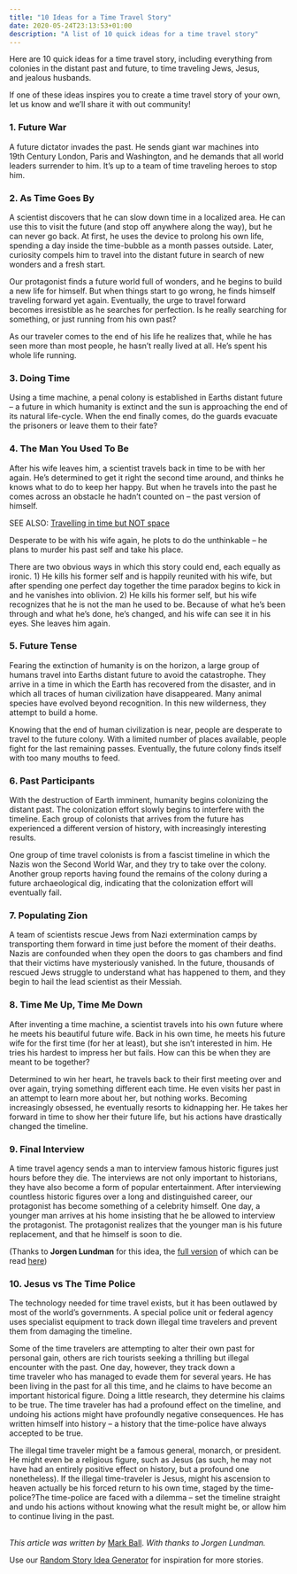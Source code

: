 ```yaml
---
title: "10 Ideas for a Time Travel Story"
date: 2020-05-24T23:13:53+01:00
description: "A list of 10 quick ideas for a time travel story" 
---
```


<p>Here are 10 quick ideas for a time travel&nbsp;story, including everything from colonies in the distant past and future, to time traveling Jews, Jesus, and&nbsp;jealous&nbsp;husbands.</p>
<p><span><a href="http://i0.wp.com/www.scifiideas.com/wp-content/uploads/2012/09/time-travel-4.png" rel="lightbox[1821]"></a>If one of these ideas inspires you to create a time travel story of your own, let us know and we&rsquo;ll share it with out community!</span></p>
<h3>1. Future War</h3>
<p>A future dictator invades the past. He sends giant war machines into 19th&nbsp;Century&nbsp;London, Paris and Washington, and he demands that all world leaders surrender to him. It&rsquo;s up to a team of time traveling heroes to stop him.</p>
<h3>2. As Time Goes By</h3>
<p>A scientist discovers that he can slow down time in a localized area. He can use this to visit the future (and stop off anywhere along the way), but he can never go back. At first, he uses the device to&nbsp;prolong&nbsp;his own life, spending a day inside the time-bubble as a month passes outside. Later, curiosity compels him to travel into the distant future in search of new wonders and&nbsp;a fresh start.</p>
<p>Our protagonist&nbsp;finds&nbsp;a future world full of wonders, and he begins to build a new life for himself. But when things start to go wrong, he finds himself traveling forward yet again. Eventually, the urge to travel forward becomes&nbsp;irresistible&nbsp;as he searches for perfection. Is he really searching for something, or just running from his own past?</p>
<p>As our&nbsp;traveler&nbsp;comes to the end of his life he realizes that, while he has seen more than most people, he hasn&rsquo;t really lived at all. He&rsquo;s spent his whole life running.</p>
<h3>3. Doing Time</h3>
<p>Using a time machine, a penal colony is established in Earths distant future &ndash; a future in which humanity is extinct and the sun is approaching the end of its natural&nbsp;life-cycle. When the end finally comes, do the guards evacuate the prisoners or leave them to their fate?</p>
<h3>4. The Man You Used To Be</h3>
<p>After his wife leaves him, a scientist travels back in time to be with her again. He&rsquo;s determined to get it right the second time around, and thinks he knows what to do to keep her happy. But when he travels into the past he comes across an obstacle he hadn&rsquo;t counted on &ndash; the past version of himself.</p>
<div><a href="http://www.scifiideas.com/science-2/traveling-through-time-and-not-space/"></a>
<p>SEE ALSO: <a href="http://www.scifiideas.com/science-2/traveling-through-time-and-not-space/">Travelling in time but NOT space</a></p>
</div>
<p>Desperate to be with his wife again, he plots to do the unthinkable &ndash; he plans to murder his past self and take his place.</p>
<p>There are two obvious ways in which this story could end, each equally as ironic. 1) He kills his former self and is happily reunited with his wife, but after spending one perfect day together the time paradox begins to kick in and he vanishes into oblivion. 2) He kills his former self, but his wife recognizes that he is not the man he used to be. Because of what he&rsquo;s been through and what he&rsquo;s done, he&rsquo;s changed, and his wife can see it in his eyes. She leaves him again.</p>
<h3>5. Future Tense</h3>
<p>Fearing the extinction of humanity is on the horizon, a large group of humans travel into Earths distant future to avoid the catastrophe. They arrive in a time in which the Earth has&nbsp;recovered&nbsp;from the disaster, and&nbsp;in which all traces of human civilization have disappeared. Many animal species have evolved beyond recognition. In this new wilderness, they attempt to build a home.</p>
<p>Knowing that the end of human civilization is near, people are desperate to travel to the future colony. With a limited number of places available, people fight for the last remaining passes. Eventually, the future colony finds itself with too many mouths to feed.</p>
<h3>6. Past Participants</h3>
<p>With the destruction of Earth imminent, humanity begins colonizing the distant past. The colonization effort slowly begins to interfere with the timeline. Each group of colonists that arrives from the future has experienced a different version of history, with increasingly interesting results.</p>
<p>One group of time travel colonists is from a fascist timeline in which the Nazis won the Second World War, and they try to take over the colony. Another group reports having found the remains of the colony during a future archaeological dig, indicating that the colonization effort will eventually fail.</p>
<h3>7. Populating Zion</h3>
<p>A team of scientists rescue Jews from Nazi extermination camps by transporting them forward in time just before the moment of&nbsp;their&nbsp;deaths. Nazis are confounded when they open the doors to gas chambers and find that their victims have mysteriously vanished. In the future, thousands of rescued Jews struggle to understand what has happened to them, and they begin to hail the lead scientist as their Messiah.</p>
<h3>8. Time Me Up, Time Me Down</h3>
<p>After inventing a time machine, a scientist travels into his own future where he meets his beautiful future wife. Back in his own time, he meets his future wife for the first time (for her at least), but she isn&rsquo;t interested in him. He tries his hardest to impress her but fails. How can this be when they are meant to be together?</p>
<p>Determined to win her heart, he travels back to their first meeting over and over again, trying something different each time. He even visits her past in an attempt to learn more about her, but nothing works. Becoming increasingly obsessed, he eventually resorts to kidnapping her. He takes her forward in time to show her their future life, but his actions have drastically changed the timeline.</p>
<h3>9. Final Interview</h3>
<p>A time travel agency sends a man to interview famous historic figures just hours before they die. The interviews are not only important to historians, they have also become a form of popular entertainment. After interviewing countless historic figures over a long and distinguished career, our protagonist has become something of a celebrity himself. One day, a younger man arrives at his home insisting that he be allowed to interview the protagonist. The protagonist realizes that the younger man is his future replacement, and that he himself is soon to die.</p>
<p>(Thanks to&nbsp;<strong>Jorgen Lundman</strong> for this idea, the <a title="Story Idea: Final Interview" href="http://www.scifiideas.com/sfi/story-ideas/story-idea-end-of-the-line/">full version</a> of which can be read <a title="Story Idea: Final Interview" href="https://web.archive.org/web/20191120090008/http://www.scifiideas.com/sfi/story-ideas/story-idea-end-of-the-line/">here</a>)</p>
<h3>10. Jesus vs The Time Police</h3>
<p>The technology needed for time travel exists, but it has been outlawed by most of the world&rsquo;s governments.&nbsp;A special police unit or federal agency uses specialist equipment to track down illegal time&nbsp;travelers&nbsp;and prevent them from damaging the timeline.</p>
<p>Some of the time travelers are attempting to alter their own past for personal gain, others are rich tourists seeking a thrilling but illegal encounter with the past.&nbsp;One day, however, they track down a time&nbsp;traveler&nbsp;who has managed to evade them for several years. He has been living in the past for all this time, and he claims to have become an important historical figure. Doing a little research, they determine his claims to be true. The time&nbsp;traveler&nbsp;has had a profound effect on the timeline, and undoing his actions might have profoundly negative&nbsp;consequences. He has written himself into history &ndash; a history that the time-police have always accepted to be true.</p>
<p>The illegal time&nbsp;traveler&nbsp;might be a famous general, monarch, or president. He might even be a religious figure, such as Jesus (as such, he may not have had an entirely positive effect on history, but a profound one nonetheless). If the illegal time-traveler is Jesus, might his&nbsp;ascension&nbsp;to heaven actually be his forced return to his own time, staged by the time-police?The time-police are faced with a dilemma &ndash; set the timeline straight and undo his actions without knowing what the result might be, or allow him to continue living in the past.</p>
<p><br /> <em>This article was written by</em> <a title="Mark Ball - Freelance Writer" href="http://www.markballwriter.com/">Mark Ball</a>. <em>With thanks to&nbsp;Jorgen Lundman.</em></p>
<p>Use our <a href="/story-idea-generator/">Random Story Idea Generator</a> for inspiration for more stories.</p>
